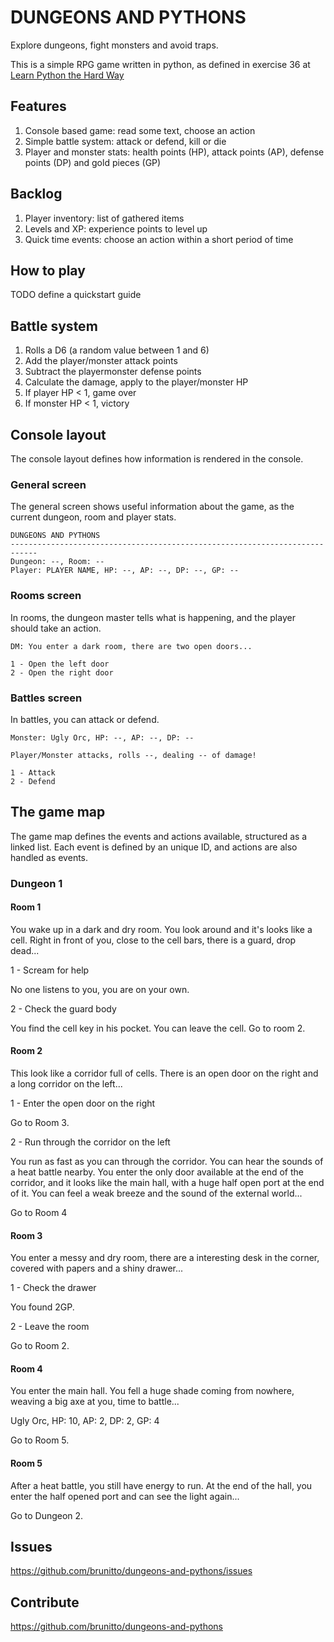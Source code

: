 # DUNGEONS AND PYTHONS

Explore dungeons, fight monsters and avoid traps.

This is a simple RPG game written in python, as defined in exercise 36 at
[Learn Python the Hard Way](https://learnpythonthehardway.org/book/ex36.html)

## Features

1. Console based game: read some text, choose an action
2. Simple battle system: attack or defend, kill or die
3. Player and monster stats: health points (HP), attack points (AP), defense
points (DP) and gold pieces (GP)

## Backlog

1. Player inventory: list of gathered items
2. Levels and XP: experience points to level up
3. Quick time events: choose an action within a short period of time

## How to play

TODO define a quickstart guide

## Battle system

1. Rolls a D6 (a random value between 1 and 6)
2. Add the player/monster attack points
3. Subtract the playermonster defense points
4. Calculate the damage, apply to the player/monster HP
5. If player HP < 1, game over
6. If monster HP < 1, victory

## Console layout

The console layout defines how information is rendered in the console.

### General screen

The general screen shows useful information about the game, as the current
dungeon, room and player stats.

    DUNGEONS AND PYTHONS
    ----------------------------------------------------------------------------
    Dungeon: --, Room: --
    Player: PLAYER NAME, HP: --, AP: --, DP: --, GP: --

### Rooms screen

In rooms, the dungeon master tells what is happening, and the player should
take an action.

    DM: You enter a dark room, there are two open doors...

    1 - Open the left door
    2 - Open the right door

### Battles screen

In battles, you can attack or defend.

    Monster: Ugly Orc, HP: --, AP: --, DP: --

    Player/Monster attacks, rolls --, dealing -- of damage!

    1 - Attack
    2 - Defend

## The game map

The game map defines the events and actions available, structured as a linked
list. Each event is defined by an unique ID, and actions are also handled as
events.

### Dungeon 1

#### Room 1

You wake up in a dark and dry room. You look around and it's looks like a cell.
Right in front of you, close to the cell bars, there is a guard, drop dead...

1 - Scream for help

No one listens to you, you are on your own.

2 - Check the guard body

You find the cell key in his pocket. You can leave the cell. Go to room 2.

#### Room 2

This look like a corridor full of cells. There is an open door on the right and
a long corridor on the left...

1 - Enter the open door on the right

Go to Room 3.

2 - Run through the corridor on the left

You run as fast as you can through the corridor. You can hear the sounds of a
heat battle nearby. You enter the only door available at the end of the
corridor, and it looks like the main hall, with a huge half open port at the
end of it. You can feel a weak breeze and the sound of the external world...

Go to Room 4

#### Room 3

You enter a messy and dry room, there are a interesting desk in the corner,
covered with papers and a shiny drawer...

1 - Check the drawer

You found 2GP.

2 - Leave the room

Go to Room 2.

#### Room 4

You enter the main hall. You fell a huge shade coming from nowhere, weaving a
big axe at you, time to battle...

Ugly Orc, HP: 10, AP: 2, DP: 2, GP: 4

Go to Room 5.

#### Room 5

After a heat battle, you still have energy to run. At the end of the hall,
you enter the half opened port and can see the light again...

Go to Dungeon 2.

## Issues

https://github.com/brunitto/dungeons-and-pythons/issues

## Contribute

https://github.com/brunitto/dungeons-and-pythons

